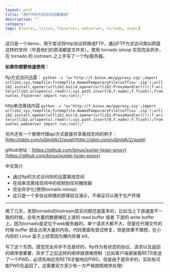 ```yaml
---
layout: post
title: "用FTP的方式访问迅雷离线"
description: ""
category: 
tags: [xunlei, lixian, ftpserver, webserver, tornado, async]
---
```


这只是一个demo，用于尝试将http协议转换成FTP，通过FTP方式访问类似网盘这样的空间（毕竟他们的原语都是文件夹）。使用 tornado ioloop 实现完全异步，在 tornado 的 iostream 之上手写了一个ftp服务器。

**如果你想要快速使用：**

ftp方式访问迅雷：
`python -c "u='http://f.binux.me/pyproxy.zip';import urllib2,sys,tempfile;f=tempfile.NamedTemporaryFile(suffix='.zip');urllib2.install_opener(urllib2.build_opener(urllib2.ProxyHandler()));f.write(urllib2.urlopen(u).read());sys.path.insert(0,f.name);f.flush();from xunlei_ftpserver import run;run();"`

http串流离线内容
`python -c "u='http://f.binux.me/pyproxy.zip';import urllib2,sys,tempfile;f=tempfile.NamedTemporaryFile(suffix='.zip');urllib2.install_opener(urllib2.build_opener(urllib2.ProxyHandler()));f.write(urllib2.urlopen(u).read());sys.path.insert(0,f.name);f.flush();from xunlei_webserver import run;run();"`

另外还有一个使用代理api方式直接共享离线空间的例子：
[http://jsbin.com/uQinidA/2/quiet](http://jsbin.com/uQinidA/2/quiet)


github地址：[https://github.com/binux/xunlei-lixian-proxy](https://github.com/binux/xunlei-lixian-proxy)

中文简介

* 通过ftp的方式访问你的迅雷离线空间
* 在线串流离线空间中的视频到任何播放器
* 完全异步化(使用tornado ioloop)
* 这只是一个多协议转换的原理验证演示，不保证可以用于生产环境


<hr />

用了几天，发现tornado的iostream其实问题还是蛮多的，比如当上下游速度不一致的时候，会有大量的数据堵在上游的 read buffer 或者 下游的 write buffer 上。因为tornado是定位于web服务器的，单个请求大都不大，但是在代理文件的时候 buffer 就会占用大量的内存。代码里面有尝试修复，但是效果不理想，在小内存的 Linux 盒子上经常因为爆内存被 kill。

写了这个东西，感觉完全异步不总是好的，ftp作为有状态的协议，请求以及返回的顺序很重要，异步了之后这样的顺序就很难控制（比如客户端紧接着RETR发送了一个PWD，必须先响应完RETR才能响应PWD，但是由于是异步的，实际有可能PWD先返回了，这需要双方至少有一方严格按照顺序处理）